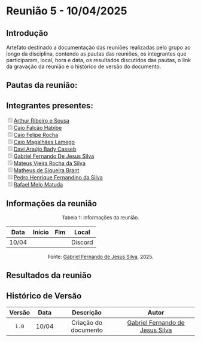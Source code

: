 # Reunião 5 - 10/04/2025

## Introdução

Artefato destinado a documentação das reuniões realizadas pelo grupo ao longo da disciplina, contendo as pautas das reuniões, os integrantes que participaram, local, hora e data, os resultados discutidos das pautas, o link da gravação da reunião e o histórico de versão do documento. 

## Pautas da reunião:


## Integrantes presentes:

<label><input type="checkbox" checked disabled>[Arthur Ribeiro e Sousa][artrsousa1]</label><br>
<label><input type="checkbox" checked disabled>[Caio Falcão Habibe][CaioHabibe]</label><br>
<label><input type="checkbox" checked disabled>[Caio Felipe Rocha][caio-felipee]</label><br>
<label><input type="checkbox" checked disabled>[Caio Magalhães Lamego][caiolamego]</label><br>
<label><input type="checkbox" checked disabled>[Davi Araújo Bady Casseb][dcasseb]</label><br>
<label><input type="checkbox" checked disabled>[Gabriel Fernando De Jesus Silva][MMcLovin]</label><br>
<label><input type="checkbox" checked disabled>[Mateus Vieira Rocha da Silva][mateusvrs]</label><br>
<label><input type="checkbox" checked disabled>[Matheus de Siqueira Brant][MatheussBrant]</label><br>
<label><input type="checkbox" checked disabled>[Pedro Henrique Fernandino da Silva][PedroHenrique061]</label><br>
<label><input type="checkbox" checked disabled>[Rafael Melo Matuda][rmatuda]</label><br>

## Informações da reunião

<font size="2" > <p style="text-align: center"> Tabela 1: Informações da reunião. </p> </font>

<center>

| Data | Início | Fim | Local |
| ---- | ------ | --- | ----- |
| 10/04 |  |  | Discord |

</center>

<font size="2" > <p style="text-align: center"> Fonte: [Gabriel Fernando de Jesus Silva][MMcLovin], 2025. </p> </font>

## Resultados da reunião

## Histórico de Versão

| Versão | Data | Descrição | Autor | 
| :----: | :--: | :-------: | :---: | 
| `1.0`| 10/04 | Criação do documento| [Gabriel Fernando de Jesus Silva][MMcLovin] |  

[artrsousa1]: https://github.com/artrsousa1  
[CaioHabibe]: https://github.com/CaioHabibe  
[caio-felipee]: https://github.com/caio-felipee  
[caiolamego]: https://github.com/caiolamego  
[dcasseb]: https://github.com/dcasseb  
[MMcLovin]: https://github.com/MMcLovin  
[mateusvrs]: https://github.com/mateusvrs  
[MatheussBrant]: https://github.com/MatheussBrant  
[PedroHenrique061]: https://github.com/PedroHenrique061  
[rmatuda]: https://github.com/rmatuda  
